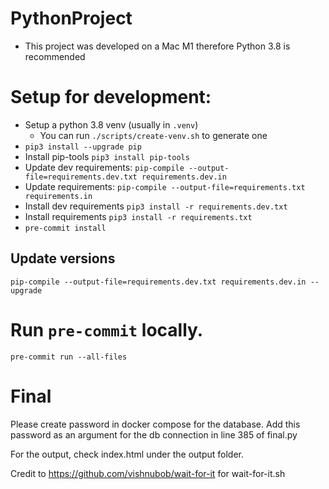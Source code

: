 # PythonProject

- This project was developed on a Mac M1 therefore Python 3.8 is recommended

# Setup for development:

- Setup a python 3.8 venv (usually in `.venv`)
  - You can run `./scripts/create-venv.sh` to generate one
- `pip3 install --upgrade pip`
- Install pip-tools `pip3 install pip-tools`
- Update dev requirements: `pip-compile --output-file=requirements.dev.txt requirements.dev.in`
- Update requirements: `pip-compile --output-file=requirements.txt requirements.in`
- Install dev requirements `pip3 install -r requirements.dev.txt`
- Install requirements `pip3 install -r requirements.txt`
- `pre-commit install`

## Update versions

`pip-compile --output-file=requirements.dev.txt requirements.dev.in --upgrade`

# Run `pre-commit` locally.

`pre-commit run --all-files`

# Final

Please create password in docker compose for the database.
Add this password as an argument for the db connection in line 385 of final.py

For the output, check index.html under the output folder.


Credit to https://github.com/vishnubob/wait-for-it for wait-for-it.sh
